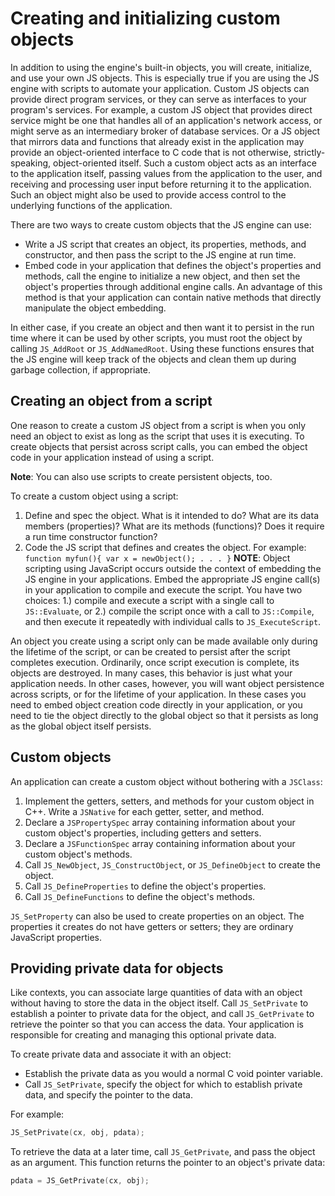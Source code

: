 # Creating and initializing custom objects #

In addition to using the engine's built-in objects, you will create,
initialize, and use your own JS objects.
This is especially true if you are using the JS engine with scripts to
automate your application.
Custom JS objects can provide direct program services, or they can serve
as interfaces to your program's services.
For example, a custom JS object that provides direct service might be
one that handles all of an application's network access, or might serve
as an intermediary broker of database services.
Or a JS object that mirrors data and functions that already exist in the
application may provide an object-oriented interface to C code that is
not otherwise, strictly-speaking, object-oriented itself.
Such a custom object acts as an interface to the application itself,
passing values from the application to the user, and receiving and
processing user input before returning it to the application.
Such an object might also be used to provide access control to the
underlying functions of the application.

There are two ways to create custom objects that the JS engine can use:

- Write a JS script that creates an object, its properties, methods, and
  constructor, and then pass the script to the JS engine at run time.
- Embed code in your application that defines the object's properties
  and methods, call the engine to initialize a new object, and then set
  the object's properties through additional engine calls.
  An advantage of this method is that your application can contain
  native methods that directly manipulate the object embedding.

In either case, if you create an object and then want it to persist in
the run time where it can be used by other scripts, you must root the
object by calling `JS_AddRoot` or `JS_AddNamedRoot`.
Using these functions ensures that the JS engine will keep track of the
objects and clean them up during garbage collection, if appropriate.

## Creating an object from a script ##

One reason to create a custom JS object from a script is when you only
need an object to exist as long as the script that uses it is executing.
To create objects that persist across script calls, you can embed the
object code in your application instead of using a script.

**Note**: You can also use scripts to create persistent objects, too.

To create a custom object using a script:

1. Define and spec the object.
   What is it intended to do?
   What are its data members (properties)?
   What are its methods (functions)?
   Does it require a run time constructor function?
2. Code the JS script that defines and creates the object.
   For example: `function myfun(){ var x = newObject(); . . . }`
   **NOTE**: Object scripting using JavaScript occurs outside the
   context of embedding the JS engine in your applications.
   Embed the appropriate JS engine call(s) in your application to
   compile and execute the script.
   You have two choices: 1.) compile and execute a script with a single
   call to `JS::Evaluate`, or 2.) compile the script once with a call to
   `JS::Compile`, and then execute it repeatedly with individual calls
   to `JS_ExecuteScript`.

An object you create using a script only can be made available only
during the lifetime of the script, or can be created to persist after
the script completes execution.
Ordinarily, once script execution is complete, its objects are
destroyed.
In many cases, this behavior is just what your application needs.
In other cases, however, you will want object persistence across
scripts, or for the lifetime of your application.
In these cases you need to embed object creation code directly in your
application, or you need to tie the object directly to the global object
so that it persists as long as the global object itself persists.

## Custom objects ##

An application can create a custom object without bothering with a
`JSClass`:

1. Implement the getters, setters, and methods for your custom object in
   C++.
   Write a `JSNative` for each getter, setter, and method.
2. Declare a `JSPropertySpec` array containing information about your
   custom object's properties, including getters and setters.
3. Declare a `JSFunctionSpec` array containing information about your
   custom object's methods.
4. Call `JS_NewObject`, `JS_ConstructObject`, or `JS_DefineObject` to
   create the object.
5. Call `JS_DefineProperties` to define the object's properties.
6. Call `JS_DefineFunctions` to define the object's methods.

`JS_SetProperty` can also be used to create properties on an object.
The properties it creates do not have getters or setters; they are
ordinary JavaScript properties.

## Providing private data for objects ##

Like contexts, you can associate large quantities of data with an object
without having to store the data in the object itself.
Call `JS_SetPrivate` to establish a pointer to private data for the
object, and call `JS_GetPrivate` to retrieve the pointer so that you can
access the data.
Your application is responsible for creating and managing this optional private data.

To create private data and associate it with an object:

- Establish the private data as you would a normal C void pointer
  variable.
- Call `JS_SetPrivate`, specify the object for which to establish
  private data, and specify the pointer to the data.

For example:

```c++
JS_SetPrivate(cx, obj, pdata);
```

To retrieve the data at a later time, call `JS_GetPrivate`, and pass the
object as an argument.
This function returns the pointer to an object's private data:

```c++
pdata = JS_GetPrivate(cx, obj);
```
